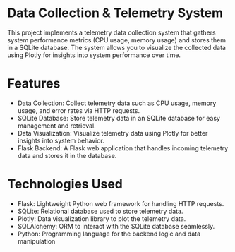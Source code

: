 # Data Collection & Telemetry System

This project implements a telemetry data collection system that gathers system performance metrics (CPU usage, memory usage) and stores them in a SQLite database. The system allows you to visualize the collected data using Plotly for insights into system performance over time.

# Features

* Data Collection: Collect telemetry data such as CPU usage, memory usage, and error rates via HTTP requests.
* SQLite Database: Store telemetry data in an SQLite database for easy management and retrieval.
* Data Visualization: Visualize telemetry data using Plotly for better insights into system behavior.
* Flask Backend: A Flask web application that handles incoming telemetry data and stores it in the database.
  
# Technologies Used
* Flask: Lightweight Python web framework for handling HTTP requests.
* SQLite: Relational database used to store telemetry data.
* Plotly: Data visualization library to plot the telemetry data.
* SQLAlchemy: ORM to interact with the SQLite database seamlessly.
* Python: Programming language for the backend logic and data manipulation
